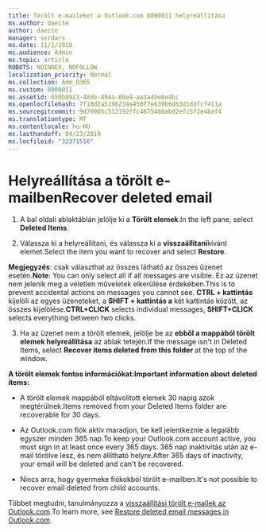```yaml
---
title: Törölt e-maileket a Outlook.com 8000011 helyreállítása
ms.author: daeite
author: daeite
manager: serdars
ms.date: 11/1/2018
ms.audience: Admin
ms.topic: article
ROBOTS: NOINDEX, NOFOLLOW
localization_priority: Normal
ms.collection: Adm_O365
ms.custom: 8000011
ms.assetid: 650b8923-48de-494a-88e4-aa3a4be8e4bc
ms.openlocfilehash: 7f18d2a5196234e450f7e639b6d63d1ddfcf411a
ms.sourcegitcommit: 9d78905c512192ffc4675468abd2efc5f2e4baf4
ms.translationtype: MT
ms.contentlocale: hu-HU
ms.lasthandoff: 04/23/2019
ms.locfileid: "32371516"
---
```

# <a name="recover-deleted-email"></a><span data-ttu-id="447a9-102">Helyreállítása a törölt e-mailben</span><span class="sxs-lookup"><span data-stu-id="447a9-102">Recover deleted email</span></span>

1. <span data-ttu-id="447a9-103">A bal oldali ablaktáblán jelölje ki a **Törölt elemek**.</span><span class="sxs-lookup"><span data-stu-id="447a9-103">In the left pane, select **Deleted Items**.</span></span> 
    
2. <span data-ttu-id="447a9-104">Válassza ki a helyreállítani, és válassza ki a **visszaállítani**kívánt elemet.</span><span class="sxs-lookup"><span data-stu-id="447a9-104">Select the item you want to recover and select **Restore**.</span></span> 
  
 <span data-ttu-id="447a9-105">**Megjegyzés**: csak választhat az összes látható az összes üzenet esetén.</span><span class="sxs-lookup"><span data-stu-id="447a9-105">**Note**: You can only select all if all messages are visible.</span></span> <span data-ttu-id="447a9-106">Ez az üzenet nem jelenik meg a véletlen műveletek elkerülése érdekében.</span><span class="sxs-lookup"><span data-stu-id="447a9-106">This is to prevent accidental actions on messages you cannot see.</span></span> <span data-ttu-id="447a9-107">**CTRL + kattintás** kijelöli az egyes üzeneteket, a **SHIFT + kattintás a** két kattintás között, az összes kijelölése.</span><span class="sxs-lookup"><span data-stu-id="447a9-107">**CTRL+CLICK** selects individual messages, **SHIFT+CLICK** selects everything between two clicks.</span></span> 
    
3. <span data-ttu-id="447a9-108">Ha az üzenet nem a törölt elemek, jelölje be az **ebből a mappából törölt elemek helyreállítása** az ablak tetején.</span><span class="sxs-lookup"><span data-stu-id="447a9-108">If the message isn't in Deleted Items, select **Recover items deleted from this folder** at the top of the window.</span></span> 
    
 <span data-ttu-id="447a9-109">**A törölt elemek fontos információkat:**</span><span class="sxs-lookup"><span data-stu-id="447a9-109">**Important information about deleted items:**</span></span>
  
- <span data-ttu-id="447a9-110">A törölt elemek mappából eltávolított elemek 30 napig azok megtérülnek.</span><span class="sxs-lookup"><span data-stu-id="447a9-110">Items removed from your Deleted Items folder are recoverable for 30 days.</span></span>
    
- <span data-ttu-id="447a9-111">Az Outlook.com fiók aktív maradjon, be kell jelentkeznie a legalább egyszer minden 365 nap.</span><span class="sxs-lookup"><span data-stu-id="447a9-111">To keep your Outlook.com account active, you must sign in at least once every 365 days.</span></span> <span data-ttu-id="447a9-112">365 nap inaktivitás után az e-mail törölve lesz, és nem állítható helyre.</span><span class="sxs-lookup"><span data-stu-id="447a9-112">After 365 days of inactivity, your email will be deleted and can't be recovered.</span></span>
    
- <span data-ttu-id="447a9-113">Nincs arra, hogy gyermeke fiókokból törölt e-mailben.</span><span class="sxs-lookup"><span data-stu-id="447a9-113">It's not possible to recover email deleted from child accounts.</span></span>
    
<span data-ttu-id="447a9-114">Többet megtudni, tanulmányozza a [visszaállítási törölt e-mailek az Outlook.com](https://go.microsoft.com/fwlink/p/?linkid=873117).</span><span class="sxs-lookup"><span data-stu-id="447a9-114">To learn more, see [Restore deleted email messages in Outlook.com](https://go.microsoft.com/fwlink/p/?linkid=873117).</span></span>
  

